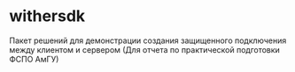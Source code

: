 # withersdk
Пакет решений для демонстрации создания защищенного подключения между клиентом и сервером
(Для отчета по практической подготовки ФСПО АмГУ)
